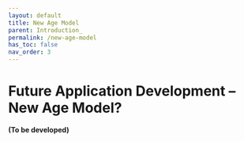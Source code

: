 ```yaml
---
layout: default
title: New Age Model
parent: Introduction_
permalink: /new-age-model
has_toc: false
nav_order: 3
---
```


# Future Application Development – New Age Model?

**(To be developed)**


<!-- 
Coverage required for
-    What does new age app dev model looks like
        -   Modern frameworks
        -   Modern runtimes
        -   Modern databases
        -   Modern instrumentation
        -   Modern practices
-    How is it different from current app dev
-    What are the drivers for change
-    What is IBM’s Approach towards it
-    Client Stories 
-->
